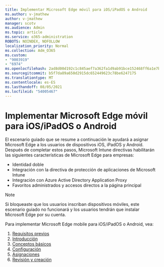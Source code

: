 ```yaml
---
title: Implementar Microsoft Edge móvil para iOS/iPadOS o Android
ms.author: v-jmathew
author: v-jmathew
manager: scotv
ms.audience: Admin
ms.topic: article
ms.service: o365-administration
ROBOTS: NOINDEX, NOFOLLOW
localization_priority: Normal
ms.collection: Adm_O365
ms.custom:
- "9003919"
- "6974"
ms.openlocfilehash: 2ad8d00d192c1c845aef7a362fa1d9ab91bce152468ff6a1e7bf6ad9250eb5c1
ms.sourcegitcommit: b5f7da89a650d2915dc652449623c78be6247175
ms.translationtype: MT
ms.contentlocale: es-ES
ms.lasthandoff: 08/05/2021
ms.locfileid: "54005467"
---
```

# <a name="deploy-microsoft-edge-for-mobile-for-iosipados-or-android"></a>Implementar Microsoft Edge móvil para iOS/iPadOS o Android

El escenario guiado que se resume a continuación le ayudará a asignar Microsoft Edge a los usuarios de dispositivos iOS, iPadOS y Android. Después de completar estos pasos, Microsoft Intune directivas habilitarán las siguientes características de Microsoft Edge para empresas:

- Identidad doble
- Integración con la directiva de protección de aplicaciones de Microsoft Intune
- Integración con Azure Active Directory Application Proxy
- Favoritos administrados y accesos directos a la página principal

> [!NOTE]
> Si bloqueaste que los usuarios inscriban dispositivos móviles, este escenario guiado no funcionará y los usuarios tendrán que instalar Microsoft Edge por su cuenta.

Para implementar Microsoft Edge mobile para iOS/iPadOS o Android, vea:

1. [Requisitos previos](https://go.microsoft.com/fwlink/?linkid=2133027)
2. [Introducción](https://go.microsoft.com/fwlink/?linkid=2133520)
3. [Conceptos básicos](https://go.microsoft.com/fwlink/?linkid=2133421)
4. [Configuración](https://go.microsoft.com/fwlink/?linkid=2133521)
5. [Asignaciones](https://go.microsoft.com/fwlink/?linkid=2132869)
6. [Revisión y creación](https://go.microsoft.com/fwlink/?linkid=2133522)
